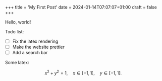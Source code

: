 +++
title = 'My First Post'
date = 2024-01-14T07:07:07+01:00
draft = false
+++

Hello, world!

Todo list:
- [ ] Fix the latex rendering
- [ ] Make the website prettier
- [ ] Add a search bar

Some latex:

$$
x^2 + y^2 = 1, \quad x \in [-1, 1], \quad y \in [-1, 1].
$$
